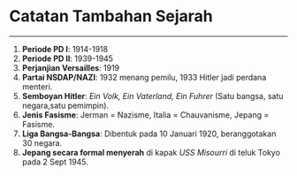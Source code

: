 # Catatan Tambahan Sejarah
---
1. **Periode PD I**: 1914-1918
2. **Periode PD II**: 1939-1945
3. **Perjanjian Versailles**: 1919
4. **Partai NSDAP/NAZI**: 1932 menang pemilu, 1933 Hitler jadi perdana menteri.
5. **Semboyan Hitler**: *Ein Volk, Ein Vaterland, Ein Fuhrer* (Satu bangsa, satu negara,satu pemimpin).
6. **Jenis Fasisme**: Jerman = Nazisme, Italia = Chauvanisme, Jepang = Fasisme.
7. **Liga Bangsa-Bangsa**: Dibentuk pada 10 Januari 1920, beranggotakan 30 negara.
8. **Jepang secara formal menyerah** di kapak *USS Misourri* di teluk Tokyo pada 2 Sept 1945.
